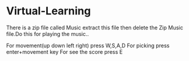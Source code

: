 # Virtual-Learning
There is a zip file called Music extract this file then delete the Zip Music file.Do this for playing the music..

For movement(up down left right) press W,S,A,D
For picking press enter+movement key
For see the score press E
